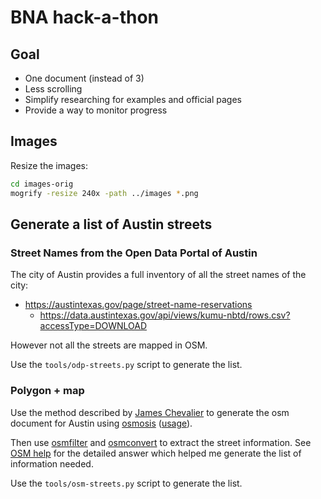 # BNA hack-a-thon

## Goal

* One document (instead of 3)
* Less scrolling
* Simplify researching for examples and official pages
* Provide a way to monitor progress

## Images

Resize the images:

```bash
cd images-orig
mogrify -resize 240x -path ../images *.png
```

## Generate a list of Austin streets

### Street Names from the Open Data Portal of Austin

The city of Austin provides a full inventory of all the street names of the city:
* https://austintexas.gov/page/street-name-reservations
  * https://data.austintexas.gov/api/views/kumu-nbtd/rows.csv?accessType=DOWNLOAD

However not all the streets are mapped in OSM.

Use the `tools/odp-streets.py` script to generate the list.

### Polygon + map

Use the method described by [James Chevalier](https://github.com/JamesChevalier/cities) to generate the osm document
for Austin using [osmosis](https://wiki.openstreetmap.org/wiki/Osmosis)
([usage](https://wiki.openstreetmap.org/wiki/Osmosis/Detailed_Usage_0.47)).

Then use [osmfilter](https://wiki.openstreetmap.org/wiki/Osmfilter) and
[osmconvert](https://wiki.openstreetmap.org/wiki/Osmconvert) to extract the street information. See
[OSM help](https://help.openstreetmap.org/questions/9816/the-best-way-to-extract-street-list) for the detailed answer
which helped me generate the list of information needed.

Use the `tools/osm-streets.py` script to generate the list.
